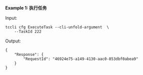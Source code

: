 **Example 1: 执行任务**



Input: 

```
tccli cfg ExecuteTask --cli-unfold-argument  \
    --TaskId 222
```

Output: 
```
{
    "Response": {
        "RequestId": "46924e75-a149-4130-aac0-853dbf0abea9"
    }
}
```

